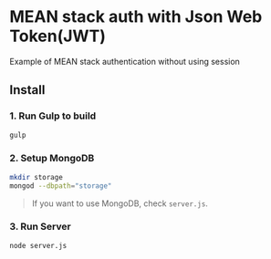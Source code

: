 # MEAN stack auth with Json Web Token(JWT)

Example of MEAN stack authentication without using session

## Install

### 1. Run Gulp to build
``` bash
gulp
```

### 2. Setup MongoDB
``` bash
mkdir storage
mongod --dbpath="storage"
```
> If you want to use MongoDB, check `server.js`.

### 3. Run Server
``` bash
node server.js
```